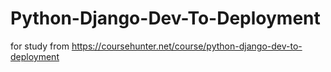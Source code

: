# Python-Django-Dev-To-Deployment
for study from https://coursehunter.net/course/python-django-dev-to-deployment
